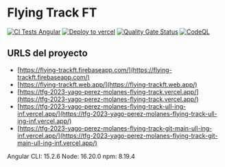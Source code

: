 # Flying Track FT

[![CI Tests Angular](https://github.com/ULL-TFGyMs-vblanco/TFG-2023-YagoPerezMolanes-FlyingTrack/actions/workflows/node.js.yml/badge.svg)](https://github.com/ULL-TFGyMs-vblanco/TFG-2023-YagoPerezMolanes-FlyingTrack/actions/workflows/node.js.yml) [![Deploy to vercel](https://github.com/ULL-TFGyMs-vblanco/TFG-2023-YagoPerezMolanes-FlyingTrack/actions/workflows/static.yml/badge.svg?branch=main)](https://github.com/ULL-TFGyMs-vblanco/TFG-2023-YagoPerezMolanes-FlyingTrack/actions/workflows/static.yml) [![Quality Gate Status](https://sonarcloud.io/api/project_badges/measure?project=ULL-TFGyMs-vblanco_TFG-2023-YagoPerezMolanes-FlyingTrack&metric=alert_status)](https://sonarcloud.io/summary/new_code?id=ULL-TFGyMs-vblanco_TFG-2023-YagoPerezMolanes-FlyingTrack) [![CodeQL](https://github.com/ULL-TFGyMs-vblanco/TFG-2023-YagoPerezMolanes-FlyingTrack/actions/workflows/github-code-scanning/codeql/badge.svg)](https://github.com/ULL-TFGyMs-vblanco/TFG-2023-YagoPerezMolanes-FlyingTrack/actions/workflows/github-code-scanning/codeql)

## URLS del proyecto

* [https://flying-trackft.firebaseapp.com/](https://flying-trackft.firebaseapp.com/)
* [https://flying-trackft.web.app/](https://flying-trackft.web.app/)
* [https://tfg-2023-yago-perez-molanes-flying-track.vercel.app/](https://tfg-2023-yago-perez-molanes-flying-track.vercel.app/)
* [https://tfg-2023-yago-perez-molanes-flying-track-ull-ing-inf.vercel.app/](https://tfg-2023-yago-perez-molanes-flying-track-ull-ing-inf.vercel.app/)
* [https://tfg-2023-yago-perez-molanes-flying-track-git-main-ull-ing-inf.vercel.app/](https://tfg-2023-yago-perez-molanes-flying-track-git-main-ull-ing-inf.vercel.app/)

Angular CLI: 15.2.6 Node: 16.20.0 npm: 8.19.4
